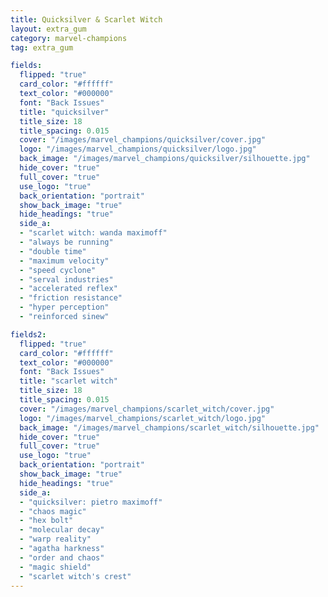 ```yaml
---
title: Quicksilver & Scarlet Witch
layout: extra_gum
category: marvel-champions
tag: extra_gum

fields:
  flipped: "true"
  card_color: "#ffffff"
  text_color: "#000000"
  font: "Back Issues"
  title: "quicksilver"
  title_size: 18
  title_spacing: 0.015
  cover: "/images/marvel_champions/quicksilver/cover.jpg"
  logo: "/images/marvel_champions/quicksilver/logo.jpg"
  back_image: "/images/marvel_champions/quicksilver/silhouette.jpg"
  hide_cover: "true"
  full_cover: "true"
  use_logo: "true"
  back_orientation: "portrait"
  show_back_image: "true"
  hide_headings: "true"
  side_a:
  - "scarlet witch: wanda maximoff"
  - "always be running"
  - "double time"
  - "maximum velocity"
  - "speed cyclone"
  - "serval industries"
  - "accelerated reflex"
  - "friction resistance"
  - "hyper perception"
  - "reinforced sinew"

fields2:
  flipped: "true"
  card_color: "#ffffff"
  text_color: "#000000"
  font: "Back Issues"
  title: "scarlet witch"
  title_size: 18
  title_spacing: 0.015
  cover: "/images/marvel_champions/scarlet_witch/cover.jpg"
  logo: "/images/marvel_champions/scarlet_witch/logo.jpg"
  back_image: "/images/marvel_champions/scarlet_witch/silhouette.jpg"
  hide_cover: "true"
  full_cover: "true"
  use_logo: "true"
  back_orientation: "portrait"
  show_back_image: "true"
  hide_headings: "true"
  side_a:
  - "quicksilver: pietro maximoff"
  - "chaos magic"
  - "hex bolt"
  - "molecular decay"
  - "warp reality"
  - "agatha harkness"
  - "order and chaos"
  - "magic shield"
  - "scarlet witch's crest"
---
```

